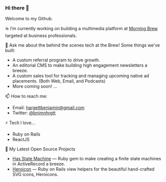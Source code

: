 ### Hi there 👋

Welcome to my Github.

☕ I’m currently working on building a multimedia platform at [Morning Brew](https://www.morningbrew.com/?utm_source=bharget_github) targeted at business professionals.


💬 Ask me about the behind the scenes tech at the Brew! Some things we've built:

* A custom referral program to drive growth.
* An editorial CMS to make building high engagement newsletters a breeze.
* A custom sales tool for tracking and managing upcoming native ad placements. (Both Web, Email, and Podcasts)
* More coming soon! ...

📫 How to reach me:
* Email: hargettbenjamin@gmail.com
* Twitter: [@bnjmnhrgtt](https://twitter.com/bnjmnhrgtt)

⚡ Tech I love...
* Ruby on Rails
* ReactJS

💎 My Latest Open Source Projects
* [Has State Machine](https://github.com/encampment/has_state_machine) — Ruby gem to make creating a finite state machines in ActiveRecord a breeze.
* [Heroicon](https://github.com/bharget/heroicon) — Ruby on Rails view helpers for the beautiful hand-crafted SVG icons, Heroicons.

